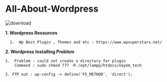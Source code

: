 # All-About-Wordpress
![download](https://user-images.githubusercontent.com/52255671/111907277-c923a180-8a7e-11eb-92b7-31e838009fd6.png)

**1. Wordpress Resources**

      1.  Wp Best Plugin , Themes and etc : https://www.wpsuperstars.net/


**2. Wordpress Installing Problem**
   
    1.  Problem : could not create a directory for plugin
        Command : sudo chmod 777 -R /opt/lampp/htdocs/nayem_tech
        
    2. FTP out : wp-config -> define('FS_METHOD', 'direct');

